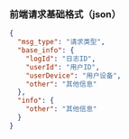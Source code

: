 ### 前端请求基础格式（json）

```json
{
  "msg_type": "请求类型",
  "base_info": {
    "logId": "日志ID",
    "userId": "用户ID",
    "userDevice": "用户设备",
    "other": "其他信息"
  },
  "info": {
    "other": "其他信息"
  }
}
```
